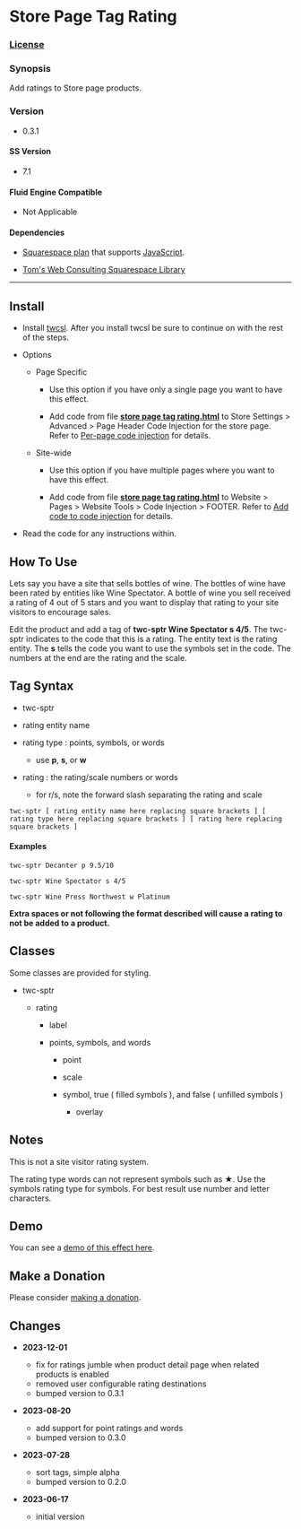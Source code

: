 # Store Page Tag Rating

### [License][1]

### Synopsis

Add ratings to Store page products.

### Version

  * 0.3.1

#### SS Version

  * 7.1

#### Fluid Engine Compatible

  * Not Applicable

#### Dependencies

  * [Squarespace plan][2] that supports [JavaScript][3].
  
  * [Tom's Web Consulting Squarespace Library][4]

---

## Install

* Install [twcsl][4]. After you install twcsl be sure to continue on with the
  rest of the steps.
  
* Options

  * Page Specific
  
    * Use this option if you have only a single page you want to have this
      effect.
      
    * Add code from file **[store page tag rating.html][5]** to Store Settings >
      Advanced > Page Header Code Injection for the store page. Refer to
      [Per-page code injection][6] for details.
      
  * Site-wide
  
    * Use this option if you have multiple pages where you want to have this
      effect.
      
    * Add code from file **[store page tag rating.html][5]** to Website >
      Pages > Website Tools > Code Injection > FOOTER. Refer to [Add code to
      code injection][7] for details.
      
* Read the code for any instructions within.

## How To Use

Lets say you have a site that sells bottles of wine. The bottles of wine have
been rated by entities like Wine Spectator. A bottle of wine you sell
received a rating of 4 out of 5 stars and you want to display that rating to
your site visitors to encourage sales.

Edit the product and add a tag of **twc-sptr Wine Spectator s 4/5**. The
twc-sptr indicates to the code that this is a rating. The entity text is the
rating entity. The **s** tells the code you want to use the symbols set in the
code. The numbers at the end are the rating and the scale.

## Tag Syntax

  * twc-sptr
  
  * rating entity name
  
  * rating type : points, symbols, or words
  
    * use **p**, **s**, or **w**
    
  * rating : the rating/scale numbers or words
  
    * for r/s, note the forward slash separating the rating and scale

```text
twc-sptr [ rating entity name here replacing square brackets ] [ rating type here replacing square brackets ] [ rating here replacing square brackets ]
```

#### Examples

```text
twc-sptr Decanter p 9.5/10
```

```text
twc-sptr Wine Spectator s 4/5
```

```text
twc-sptr Wine Press Northwest w Platinum
```

**Extra spaces or not following the format described will cause a rating to not
be added to a product.**

## Classes

Some classes are provided for styling.

* twc-sptr

  * rating
  
    * label
    
    * points, symbols, and words
    
      * point
      
      * scale
      
      * symbol, true ( filled symbols ), and false ( unfilled symbols )
      
        * overlay

## Notes

This is not a site visitor rating system.

The rating type words can not represent symbols such as ★. Use the symbols
rating type for symbols. For best result use number and letter characters.

## Demo

You can see a [demo of this effect here][8].

## Make a Donation

Please consider [making a donation][9].

## Changes

* **2023-12-01**

  * fix for ratings jumble when product detail page when related products is
    enabled
  * removed user configurable rating destinations
  * bumped version to 0.3.1
  
* **2023-08-20**

  * add support for point ratings and words
  * bumped version to 0.3.0
  
* **2023-07-28**

  * sort tags, simple alpha
  * bumped version to 0.2.0
  
* **2023-06-17**

  * initial version

[1]: https://github.com/tomsWebConsulting/twcsl/blob/main/LICENSE.txt#L1
[2]: https://www.squarespace.com/pricing
[3]: https://en.wikipedia.org/wiki/JavaScript
[4]: https://github.com/tomsWebConsulting/twcsl#install-options
[5]: store%20page%20tag%20rating.html#L1
[6]: https://support.squarespace.com/hc/en-us/articles/205815908-Using-code-injection#toc-per-page-code-injection
[7]: https://support.squarespace.com/hc/en-us/articles/205815908-Using-code-injection#toc-add-code-to-code-injection
[8]: https://toms-web-consulting-demos.squarespace.com/store-page-tag-rating?password=twcdemos
[9]: https://github.com/tomsWebConsulting/twcsl#make-a-donation
